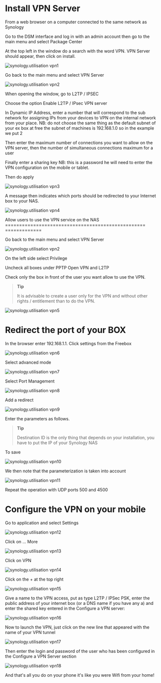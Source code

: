 Install VPN Server
====================

From a web browser on a computer connected to the same network as
Synology

Go to the DSM interface and log in with an admin account then
go to the main menu and select Package Center

At the top left in the window do a search with the word VPN.
VPN Server should appear, then click on install.

![synology.utilisation vpn1](../images/synology.utilisation_vpn1.png)

Go back to the main menu and select VPN Server

![synology.utilisation vpn2](../images/synology.utilisation_vpn2.png)

When opening the window, go to L2TP / IPSEC

Choose the option Enable L2TP / IPsec VPN server

In Dynamic IP Address, enter a number that will correspond to the sub
network for assigning IPs from your devices to VPN on the internal network
from your place. NB: do not choose the same thing as the
default subnet of your ex box at free the subnet of
machines is 192.168.1.0 so in the example we put 2

Then enter the maximum number of connections you want to allow
on the VPN server, then the number of simultaneous connections maximum
for a user

Finally enter a sharing key NB: this is a password he
will need to enter the VPN configuration on the mobile or tablet.

Then do apply

![synology.utilisation vpn3](../images/synology.utilisation_vpn3.png)

A message then indicates which ports should be redirected to your
Internet box to your NAS.

![synology.utilisation vpn4](../images/synology.utilisation_vpn4.png)

Allow users to use the VPN service on the NAS
================================================== =============

Go back to the main menu and select VPN Server

![synology.utilisation vpn2](../images/synology.utilisation_vpn2.png)

On the left side select Privilege

Uncheck all boxes under PPTP Open VPN and L2TP

Check only the box in front of the user you want
allow to use the VPN.

> **Tip**
>
> It is advisable to create a user only for the VPN
> and without other rights / entitlement than to do the VPN.

![synology.utilisation vpn5](../images/synology.utilisation_vpn5.png)

Redirect the port of your BOX
===============================

In the browser enter 192.168.1.1. Click settings from the
Freebox

![synology.utilisation vpn6](../images/synology.utilisation_vpn6.png)

Select advanced mode

![synology.utilisation vpn7](../images/synology.utilisation_vpn7.png)

Select Port Management

![synology.utilisation vpn8](../images/synology.utilisation_vpn8.png)

Add a redirect

![synology.utilisation vpn9](../images/synology.utilisation_vpn9.png)

Enter the parameters as follows.

> **Tip**
>
> Destination ID is the only thing that depends on your installation,
> you have to put the IP of your Synology NAS

To save

![synology.utilisation vpn10](../images/synology.utilisation_vpn10.png)

We then note that the parameterization is taken into account

![synology.utilisation vpn11](../images/synology.utilisation_vpn11.png)

Repeat the operation with UDP ports 500 and 4500

Configure the VPN on your mobile
==================================

Go to application and select Settings

![synology.utilisation vpn12](../images/synology.utilisation_vpn12.png)

Click on ... More

![synology.utilisation vpn13](../images/synology.utilisation_vpn13.png)

Click on VPN

![synology.utilisation vpn14](../images/synology.utilisation_vpn14.png)

Click on the + at the top right

![synology.utilisation vpn15](../images/synology.utilisation_vpn15.png)

Give a name to the VPN access, put as type L2TP / IPSec PSK, enter
the public address of your internet box (or a DNS name if you have any
a) and enter the shared key entered in the Configure a
VPN server:

![synology.utilisation vpn16](../images/synology.utilisation_vpn16.png)

Now to launch the VPN, just click on the new
line that appeared with the name of your VPN tunnel

![synology.utilisation vpn17](../images/synology.utilisation_vpn17.png)

Then enter the login and password of the user who has been
configured in the Configure a VPN Server section

![synology.utilisation vpn18](../images/synology.utilisation_vpn18.png)

And that's all you do on your phone it's like you
were Wifi from your home!
